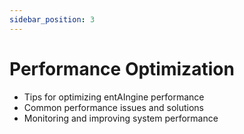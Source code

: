 ```yaml
---
sidebar_position: 3
---
```


# Performance Optimization

- Tips for optimizing entAIngine performance
- Common performance issues and solutions
- Monitoring and improving system performance
